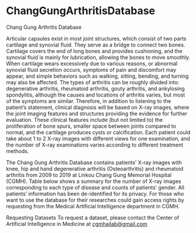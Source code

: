 # ChangGungArthritisDatabase

Chang Gung Arthritis Database

Articular capsules exist in most joint structures, which consist of two parts cartilage and synovial fluid. They serve as a bridge to connect two bones. Cartilage covers the end of long bones and provides cushioning, and the synovial fluid is mainly for lubrication, allowing the bones to move smoothly. When cartilage wears excessively due to various reasons, or abnormal synovial fluid secretion occurs, symptoms of pain and discomfort may appear, and simple behaviors such as walking, sitting, bending, and turning may also be affected. The types of arthritis can be roughly divided into: degenerative arthritis, rheumatoid arthritis, gouty arthritis, and ankylosing spondylitis, although the causes and locations of arthritis varies, but most of the symptoms are similar. Therefore, in addition to listening to the patient’s statement, clinical diagnosis will be based on X-ray images, where the joint imaging features and structures providing the evidence for further evaluation. These clinical features include (but not limited to) the proliferation of bone spurs, smaller space between joints compared to normal, and the cartilage produces cysts or calcification. Each patient could take about 1 to 2 X-ray images with different views for one examination, and the number of X-ray examinations varies according to different treatment methods.

The Chang Gung Arthritis Database contains patients’ X-ray images with knee, hip and hand degenerative arthritis (Osteoarthritis) and rheumatoid arthritis from 2009 to 2019 at Linkou Chang Gung Memorial Hospital (CGMH). Table below shows a summary for the number of X-ray images corresponding to each type of disease and counts of patients’ gender. All patients’ information has been de-identified for its privacy. For those who want to use the database for their researches could gain access rights by requesting from the Medical Artificial Intelligence department in CGMH.

Requesting Datasets
To request a dataset, please contact the Center of Artificial Intelligence in Medicine at cgmhailab@gmail.com

 

 
